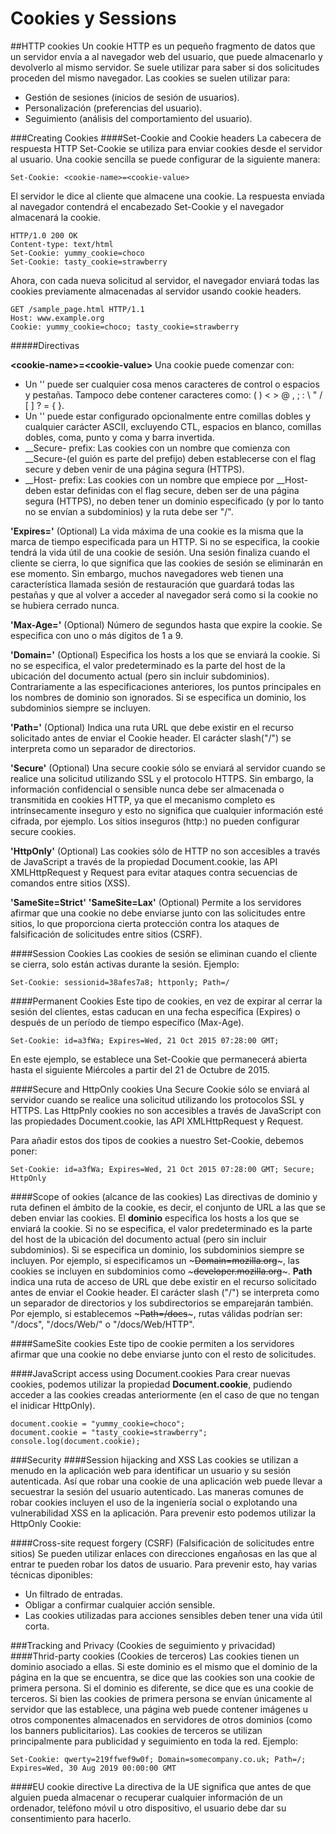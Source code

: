 # Cookies y Sessions

##HTTP cookies
Un cookie HTTP es un pequeño fragmento de datos que un servidor envía a al navegador web del usuario, que puede almacenarlo y devolverlo al mismo servidor. Se suele utilizar para saber si dos solicitudes proceden del mismo navegador.
Las cookies se suelen utilizar para:
* Gestión de sesiones (inicios de sesión de usuarios).
* Personalización (preferencias del usuario).
* Seguimiento (análisis del comportamiento del usuario).

###Creating Cookies
####Set-Cookie and Cookie headers
La cabecera de respuesta HTTP Set-Cookie se utiliza para enviar cookies desde el servidor al usuario. Una cookie sencilla se puede configurar de la siguiente manera:

~~~
Set-Cookie: <cookie-name>=<cookie-value>
~~~

El servidor le dice al cliente que almacene una cookie. La respuesta enviada al navegador contendrá el encabezado Set-Cookie y el navegador almacenará la cookie.

~~~
HTTP/1.0 200 OK
Content-type: text/html
Set-Cookie: yummy_cookie=choco
Set-Cookie: tasty_cookie=strawberry
~~~

Ahora, con cada nueva solicitud al servidor, el navegador enviará todas las cookies previamente almacenadas al servidor usando cookie headers.

~~~
GET /sample_page.html HTTP/1.1
Host: www.example.org
Cookie: yummy_cookie=choco; tasty_cookie=strawberry
~~~

#####Directivas

**\<cookie-name\>=\<cookie-value\>**
Una cookie puede comenzar con:
* Un '<cookie-name>' puede ser cualquier cosa menos caracteres de control o espacios y pestañas. Tampoco debe contener caracteres como: ( ) < > @ , ; : \ " /  [ ] ? = { }.
* Un '<cookie-value>' puede estar configurado opcionalmente entre comillas dobles y cualquier carácter ASCII, excluyendo CTL, espacios en blanco, comillas dobles, coma, punto y coma y barra invertida.
* __Secure- prefix: Las cookies con un nombre que comienza con __Secure-(el guión es parte del prefijo) deben establecerse con el flag secure y deben venir de una página segura (HTTPS).
* __Host- prefix: Las cookies con un nombre que empiece por __Host- deben estar definidas con el flag secure, deben ser de una página segura (HTTPS), no deben tener un dominio especificado (y por lo tanto no se envían a subdominios) y la ruta debe ser "/".

**'Expires=<date>'** (Optional)
La vida máxima de una cookie es la misma que la marca de tiempo especificada para un HTTP. Si no se especifica, la cookie tendrá la vida útil de una cookie de sesión. Una sesión finaliza cuando el cliente se cierra, lo que significa que las cookies de sesión se eliminarán en ese momento. Sin embargo, muchos navegadores web tienen una característica llamada sesión de restauración que guardará todas las pestañas y que al volver a acceder al navegador será como si la cookie no se hubiera cerrado nunca.

**'Max-Age=<non-zero-digit>'** (Optional)
Número de segundos hasta que expire la cookie. Se especifica con uno o más dígitos de 1 a 9. 

**'Domain=<domain-value>'** (Optional)
Especifica los hosts a los que se enviará la cookie. Si no se especifica, el valor predeterminado es la parte del host de la ubicación del documento actual (pero sin incluir subdominios). Contrariamente a las especificaciones anteriores, los puntos principales en los nombres de dominio son ignorados. Si se especifica un dominio, los subdominios siempre se incluyen.

**'Path=<path-value>'** (Optional)
Indica una ruta URL que debe existir en el recurso solicitado antes de enviar el Cookie header. El carácter slash("/") se interpreta como un separador de directorios.

**'Secure'** (Optional)
Una secure cookie sólo se enviará al servidor cuando se realice una solicitud utilizando SSL y el protocolo HTTPS. Sin embargo, la información confidencial o sensible nunca debe ser almacenada o transmitida en cookies HTTP, ya que el mecanismo completo es intrínsecamente inseguro y esto no significa que cualquier información esté cifrada, por ejemplo.
Los sitios inseguros (http:) no pueden configurar secure cookies. 

**'HttpOnly'** (Optional)
Las cookies sólo de HTTP no son accesibles a través de JavaScript a través de la propiedad Document.cookie, las API XMLHttpRequest y Request para evitar ataques contra secuencias de comandos entre sitios (XSS).

**'SameSite=Strict'**
**'SameSite=Lax'** (Optional)
Permite a los servidores afirmar que una cookie no debe enviarse junto con las solicitudes entre sitios, lo que proporciona cierta protección contra los ataques de falsificación de solicitudes entre sitios (CSRF).

####Session Cookies
Las cookies de sesión se eliminan cuando el cliente se cierra, solo están activas durante la sesión.
Ejemplo:
~~~
Set-Cookie: sessionid=38afes7a8; httponly; Path=/
~~~

####Permanent Cookies
Este tipo de cookies, en vez de expirar al cerrar la sesión del clientes, estas caducan en una fecha específica (Expires) o después de un período de tiempo específico (Max-Age).

~~~
Set-Cookie: id=a3fWa; Expires=Wed, 21 Oct 2015 07:28:00 GMT;
~~~

En este ejemplo, se establece una Set-Cookie que permanecerá abierta hasta el siguiente Miércoles a partir del 21 de Octubre de 2015.

####Secure and HttpOnly cookies
Una Secure Cookie sólo se enviará al servidor cuando se realice una solicitud utilizando los protocolos SSL y HTTPS. Las HttpPnly cookies no son accesibles a través de JavaScript con las propiedades Document.cookie, las API XMLHttpRequest y Request.

Para añadir estos dos tipos de cookies a nuestro Set-Cookie, debemos poner:

~~~
Set-Cookie: id=a3fWa; Expires=Wed, 21 Oct 2015 07:28:00 GMT; Secure; HttpOnly
~~~

####Scope of ookies (alcance de las cookies)
Las directivas de dominio y ruta definen el ámbito de la cookie, es decir, el conjunto de URL a las que se deben enviar las cookies.
El **dominio** especifica los hosts a los que se enviará la cookie. Si no se especifica, el valor predeterminado es la parte del host de la ubicación del documento actual (pero sin incluir subdominios). Si se especifica un dominio, los subdominios siempre se incluyen. Por ejemplo, si especificamos un ~~~Domain=mozilla.org~~~, las cookies se incluyen en subdominios como ~~~developer.mozilla.org~~~.
**Path** indica una ruta de acceso de URL que debe existir en el recurso solicitado antes de enviar el Cookie header. El carácter slash ("/") se interpreta como un separador de directorios y los subdirectorios se emparejarán también. Por ejemplo, si establecemos ~~~Path=/docs~~~, rutas válidas podrían ser: "/docs", "/docs/Web/" o "/docs/Web/HTTP".

####SameSite cookies
Este tipo de cookie permiten a los servidores afirmar que una cookie no debe enviarse junto con el resto de solicitudes.

####JavaScript access using Document.cookies
Para crear nuevas cookies, podemos utilizar la propiedad **Document.cookie**, pudiendo acceder a las cookies creadas anteriormente (en el caso de que no tengan el inidicar HttpOnly).
~~~
document.cookie = "yummy_cookie=choco"; 
document.cookie = "tasty_cookie=strawberry"; 
console.log(document.cookie); 
~~~

###Security
####Session hijacking and XSS
Las cookies se utilizan a menudo en la aplicación web para identificar un usuario y su sesión autenticada. Así que robar una cookie de una aplicación web puede llevar a secuestrar la sesión del usuario autenticado. Las maneras comunes de robar cookies incluyen el uso de la ingeniería social o explotando una vulnerabilidad XSS en la aplicación.
Para prevenir esto podemos utilizar la HttpOnly Cookie:

####Cross-site request forgery (CSRF) (Falsificación de solicitudes entre sitios)
Se pueden utilizar enlaces con direcciones engañosas en las que al entrar te pueden robar los datos de usuario. Para prevenir esto, hay varias técnicas diponibles:
* Un filtrado de entradas.
* Obligar a confirmar cualquier acción sensible.
* Las cookies utilizadas para acciones sensibles deben tener una vida útil corta.

###Tracking and Privacy (Cookies de seguimiento y privacidad)
####Thrid-party cookies (Cookies de terceros)
Las cookies tienen un dominio asociado a ellas. Si este dominio es el mismo que el dominio de la página en la que se encuentra, se dice que las cookies son una cookie de primera persona. Si el dominio es diferente, se dice que es una cookie de terceros. Si bien las cookies de primera persona se envían únicamente al servidor que las establece, una página web puede contener imágenes u otros componentes almacenados en servidores de otros dominios (como los banners publicitarios). Las cookies de terceros se utilizan principalmente para publicidad y seguimiento en toda la red.
Ejemplo:
~~~
Set-Cookie: qwerty=219ffwef9w0f; Domain=somecompany.co.uk; Path=/; Expires=Wed, 30 Aug 2019 00:00:00 GMT
~~~

####EU cookie directive
La directiva de la UE significa que antes de que alguien pueda almacenar o recuperar cualquier información de un ordenador, teléfono móvil u otro dispositivo, el usuario debe dar su consentimiento para hacerlo.
